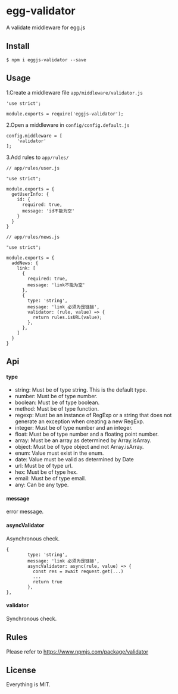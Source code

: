# egg-validator

A validate middleware for egg.js

## Install

```
$ npm i eggjs-validator --save
```

## Usage

1.Create a middleware file ```app/middleware/validator.js```

```
'use strict';

module.exports = require('eggjs-validator');

```
2.Open a middleware in ```config/config.default.js```

```
config.middleware = [
    'validator'
];

```
3.Add rules to ```app/rules/```
```
// app/rules/user.js

"use strict";

module.exports = {
  getUserInfo: {
    id: {
      required: true,
      message: 'id不能为空'
    }
  }
}

// app/rules/news.js

"use strict";

module.exports = {
  addNews: {
    link: [
      {
        required: true,
        message: 'link不能为空'
      },
      {
        type: 'string',
        message: 'link 必须为是链接',
        validator: (rule, value) => {
          return rules.isURL(value);
        },
      },
    ]
  }
}

```

## Api

#### type
- string: Must be of type string. This is the default type.
- number: Must be of type number.
- boolean: Must be of type boolean.
- method: Must be of type function.
- regexp: Must be an instance of RegExp or a string that does not generate an exception when creating a new RegExp.
- integer: Must be of type number and an integer.
- float: Must be of type number and a floating point number.
- array: Must be an array as determined by Array.isArray.
- object: Must be of type object and not Array.isArray.
- enum: Value must exist in the enum.
- date: Value must be valid as determined by Date
- url: Must be of type url.
- hex: Must be of type hex.
- email: Must be of type email.
- any: Can be any type.

#### message
error message.

#### asyncValidator
Asynchronous check.
```
{
        type: 'string',
        message: 'link 必须为是链接',
        asyncValidator: async(rule, value) => {
          const res = await request.get(...)
          ...
          return true
        },
},
```

#### validator
Synchronous check.

## Rules

Please refer to https://www.npmjs.com/package/validator

## License
Everything is MIT.












